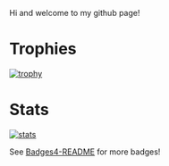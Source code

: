 Hi and welcome to my github page!

# Trophies
[![trophy](https://github-profile-trophy.vercel.app/?username=codeling)](https://github.com/ryo-ma/github-profile-trophy)

# Stats
[![stats](https://github-readme-stats.vercel.app/api?username=codeling)](https://github.com/anuraghazra/github-readme-stats)


See [Badges4-README](https://github.com/alexandresanlim/Badges4-README.md-Profile) for more badges!
